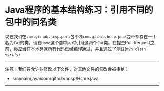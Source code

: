 # Java程序的基本结构练习：引用不同的包中的同名类

现在我们在`com.github.hcsp.pet1`包中和`com.github.hcsp.pet2`包中都存在一个名为`Cat`的类。请在`Home`这个类中同时引用这两个`Cat`类。在提交Pull Request之前，你应当在本地确保所有代码已经编译通过，并且通过了测试(`mvn clean verify`)

-----
注意！我们只允许你修改以下文件，对其他文件的修改会被拒绝：
- src/main/java/com/github/hcsp/Home.java
-----



